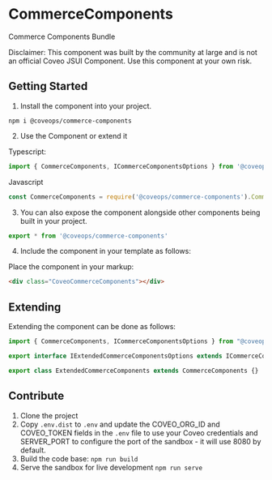 # CommerceComponents

Commerce Components Bundle

Disclaimer: This component was built by the community at large and is not an official Coveo JSUI Component. Use this component at your own risk.

## Getting Started

1. Install the component into your project.

```
npm i @coveops/commerce-components
```

2. Use the Component or extend it

Typescript:

```javascript
import { CommerceComponents, ICommerceComponentsOptions } from '@coveops/commerce-components';
```

Javascript

```javascript
const CommerceComponents = require('@coveops/commerce-components').CommerceComponents;
```

3. You can also expose the component alongside other components being built in your project.

```javascript
export * from '@coveops/commerce-components'
```

4. Include the component in your template as follows:

Place the component in your markup:

```html
<div class="CoveoCommerceComponents"></div>
```

## Extending

Extending the component can be done as follows:

```javascript
import { CommerceComponents, ICommerceComponentsOptions } from "@coveops/commerce-components";

export interface IExtendedCommerceComponentsOptions extends ICommerceComponentsOptions {}

export class ExtendedCommerceComponents extends CommerceComponents {}
```

## Contribute

1. Clone the project
2. Copy `.env.dist` to `.env` and update the COVEO_ORG_ID and COVEO_TOKEN fields in the `.env` file to use your Coveo credentials and SERVER_PORT to configure the port of the sandbox - it will use 8080 by default.
3. Build the code base: `npm run build`
4. Serve the sandbox for live development `npm run serve`
